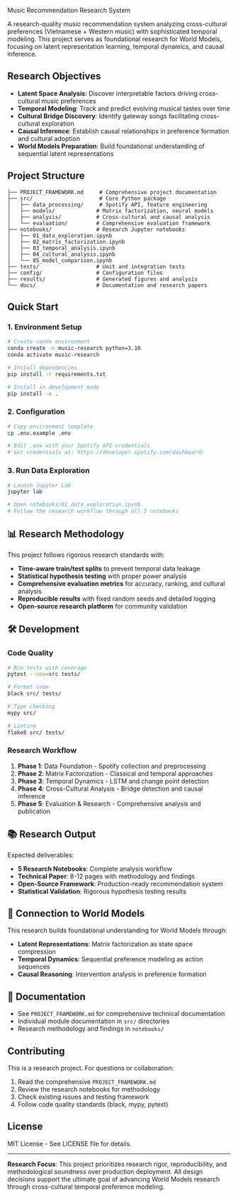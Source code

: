 Music Recommendation Research System

A research-quality music recommendation system analyzing cross-cultural preferences (Vietnamese + Western music) with sophisticated temporal modeling. This project serves as foundational research for World Models, focusing on latent representation learning, temporal dynamics, and causal inference.

## Research Objectives

- **Latent Space Analysis**: Discover interpretable factors driving cross-cultural music preferences
- **Temporal Modeling**: Track and predict evolving musical tastes over time  
- **Cultural Bridge Discovery**: Identify gateway songs facilitating cross-cultural exploration
- **Causal Inference**: Establish causal relationships in preference formation and cultural adoption
- **World Models Preparation**: Build foundational understanding of sequential latent representations

## Project Structure

```
├── PROJECT_FRAMEWORK.md     # Comprehensive project documentation
├── src/                     # Core Python package
│   ├── data_processing/     # Spotify API, feature engineering
│   ├── models/             # Matrix factorization, neural models
│   ├── analysis/           # Cross-cultural and causal analysis
│   └── evaluation/         # Comprehensive evaluation framework
├── notebooks/              # Research Jupyter notebooks
│   ├── 01_data_exploration.ipynb
│   ├── 02_matrix_factorization.ipynb
│   ├── 03_temporal_analysis.ipynb
│   ├── 04_cultural_analysis.ipynb
│   └── 05_model_comparison.ipynb
├── tests/                  # Unit and integration tests
├── config/                 # Configuration files
├── results/                # Generated figures and analysis
└── docs/                   # Documentation and research papers
```

## Quick Start

### 1. Environment Setup
```bash
# Create conda environment
conda create -n music-research python=3.10
conda activate music-research

# Install dependencies
pip install -r requirements.txt

# Install in development mode
pip install -e .
```

### 2. Configuration
```bash
# Copy environment template
cp .env.example .env

# Edit .env with your Spotify API credentials
# Get credentials at: https://developer.spotify.com/dashboard/
```

### 3. Run Data Exploration
```bash
# Launch Jupyter Lab
jupyter lab

# Open notebooks/01_data_exploration.ipynb
# Follow the research workflow through all 5 notebooks
```

## 📊 Research Methodology

This project follows rigorous research standards with:

- **Time-aware train/test splits** to prevent temporal data leakage
- **Statistical hypothesis testing** with proper power analysis
- **Comprehensive evaluation metrics** for accuracy, ranking, and cultural analysis
- **Reproducible results** with fixed random seeds and detailed logging
- **Open-source research platform** for community validation

## 🛠️ Development

### Code Quality
```bash
# Run tests with coverage
pytest --cov=src tests/

# Format code
black src/ tests/

# Type checking
mypy src/

# Linting
flake8 src/ tests/
```

### Research Workflow
1. **Phase 1**: Data Foundation - Spotify collection and preprocessing
2. **Phase 2**: Matrix Factorization - Classical and temporal approaches  
3. **Phase 3**: Temporal Dynamics - LSTM and change point detection
4. **Phase 4**: Cross-Cultural Analysis - Bridge detection and causal inference
5. **Phase 5**: Evaluation & Research - Comprehensive analysis and publication

## 📚 Research Output

Expected deliverables:
- **5 Research Notebooks**: Complete analysis workflow
- **Technical Paper**: 8-12 pages with methodology and findings  
- **Open-Source Framework**: Production-ready recommendation system
- **Statistical Validation**: Rigorous hypothesis testing results

## 🔗 Connection to World Models

This research builds foundational understanding for World Models through:
- **Latent Representations**: Matrix factorization as state space compression
- **Temporal Dynamics**: Sequential preference modeling as action sequences
- **Causal Reasoning**: Intervention analysis in preference formation

## 📖 Documentation

- See `PROJECT_FRAMEWORK.md` for comprehensive technical documentation
- Individual module documentation in `src/` directories
- Research methodology and findings in `notebooks/`

## Contributing

This is a research project. For questions or collaboration:
1. Read the comprehensive `PROJECT_FRAMEWORK.md` 
2. Review the research notebooks for methodology
3. Check existing issues and testing framework
4. Follow code quality standards (black, mypy, pytest)

## License

MIT License - See LICENSE file for details.

---

**Research Focus**: This project prioritizes research rigor, reproducibility, and methodological soundness over production deployment. All design decisions support the ultimate goal of advancing World Models research through cross-cultural temporal preference modeling.
